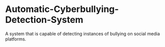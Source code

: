 # Automatic-Cyberbullying-Detection-System
A system that is capable of detecting instances of bullying on social media platforms.
